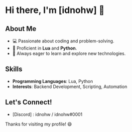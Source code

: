 # Hi there, I'm [idnohw] 👋

## About Me
- 💻 Passionate about coding and problem-solving.
- 🧠 Proficient in **Lua** and **Python**.
- 🚀 Always eager to learn and explore new technologies.

## Skills
- **Programming Languages**: Lua, Python
- **Interests**: Backend Development, Scripting, Automation

## Let's Connect!
- [Discord] : idnohw / idnohw#0001

Thanks for visiting my profile! 😄

